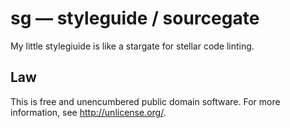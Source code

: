 # sg &mdash; styleguide / sourcegate

My little stylegiuide is like a stargate for stellar code linting.


## Law

This is free and unencumbered public domain software. For more information,
see <http://unlicense.org/>.
